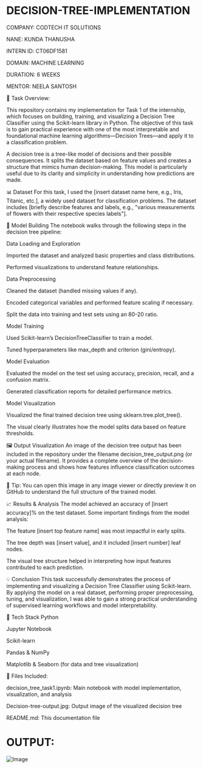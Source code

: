 # DECISION-TREE-IMPLEMENTATION

COMPANY: CODTECH IT SOLUTIONS

NANE: KUNDA THANUSHA

INTERN ID: CT06DF1581

DOMAIN: MACHINE LEARNING

DURATION: 6 WEEKS

MENTOR: NEELA SANTOSH

📝 Task Overview:

This repository contains my implementation for Task 1 of the internship, which focuses on building, training, and visualizing a Decision Tree Classifier using the Scikit-learn library in Python. The objective of this task is to gain practical experience with one of the most interpretable and foundational machine learning algorithms—Decision Trees—and apply it to a classification problem.

A decision tree is a tree-like model of decisions and their possible consequences. It splits the dataset based on feature values and creates a structure that mimics human decision-making. This model is particularly useful due to its clarity and simplicity in understanding how predictions are made.

📊 Dataset
For this task, I used the [insert dataset name here, e.g., Iris, Titanic, etc.], a widely used dataset for classification problems. The dataset includes [briefly describe features and labels, e.g., "various measurements of flowers with their respective species labels"].

🧠 Model Building
The notebook walks through the following steps in the decision tree pipeline:

Data Loading and Exploration

Imported the dataset and analyzed basic properties and class distributions.

Performed visualizations to understand feature relationships.

Data Preprocessing

Cleaned the dataset (handled missing values if any).

Encoded categorical variables and performed feature scaling if necessary.

Split the data into training and test sets using an 80-20 ratio.

Model Training

Used Scikit-learn’s DecisionTreeClassifier to train a model.

Tuned hyperparameters like max_depth and criterion (gini/entropy).

Model Evaluation

Evaluated the model on the test set using accuracy, precision, recall, and a confusion matrix.

Generated classification reports for detailed performance metrics.

Model Visualization

Visualized the final trained decision tree using sklearn.tree.plot_tree().

The visual clearly illustrates how the model splits data based on feature thresholds.

🖼️ Output Visualization
An image of the decision tree output has been included in the repository under the filename decision_tree_output.png (or your actual filename).
It provides a complete overview of the decision-making process and shows how features influence classification outcomes at each node.

📌 Tip: You can open this image in any image viewer or directly preview it on GitHub to understand the full structure of the trained model.

📈 Results & Analysis
The model achieved an accuracy of [insert accuracy]% on the test dataset.
Some important findings from the model analysis:

The feature [insert top feature name] was most impactful in early splits.

The tree depth was [insert value], and it included [insert number] leaf nodes.

The visual tree structure helped in interpreting how input features contributed to each prediction.

💡 Conclusion
This task successfully demonstrates the process of implementing and visualizing a Decision Tree Classifier using Scikit-learn. By applying the model on a real dataset, performing proper preprocessing, tuning, and visualization, I was able to gain a strong practical understanding of supervised learning workflows and model interpretability.

🔧 Tech Stack
Python

Jupyter Notebook

Scikit-learn

Pandas & NumPy

Matplotlib & Seaborn (for data and tree visualization)

📁 Files Included:

decision_tree_task1.ipynb: Main notebook with model implementation, visualization, and analysis

Decision-tree-output.jpg: Output image of the visualized decision tree

README.md: This documentation file

# OUTPUT:
![Image](https://github.com/user-attachments/assets/5fbdc680-a5c5-4069-bc08-9144a2f85abe)


